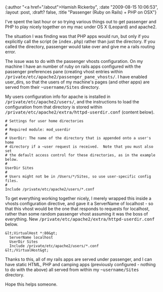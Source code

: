 {:author "<a href=\"/about\">Hamish Rickerby</a>", :date "2009-08-15 10:06:53", :layout :post, :draft? false, :title "Passenger (Ruby on Rails) + PHP on OSX"}

I've spent the last hour or so trying various things out to get passenger and PHP to play nicely together on my mac under OS X (Leopard) and apache2.

The situation I was finding was that PHP apps would run, but only if you explicitly call the script (ie <tt>index.php</tt>) rather than just the directory.  If you called the directory, passenger would take over and give me a rails routing error.

The issue was to do with the passenger vhosts configuration.  On my machine I have an number of ruby on rails apps configured with the passenger preferences pane (creating vhost entries within <tt>/private/etc/apache2/passenger_pane_vhosts/</tt>.  I have enabled user_dirs, so that the users of my machine's pages (and other apps) are served from their <tt>~username/Sites</tt> directory.

My users configuration info for apache is installed in <tt>/private/etc/apache2/users/</tt>, and the instructions to load the configuration from that directory is stored within <tt>/private/etc/apache2/extra/httpd-userdir.conf</tt> (content below).

```
# Settings for user home directories
#
# Required module: mod_userdir
#
# UserDir: The name of the directory that is appended onto a user's home
# directory if a ~user request is received.  Note that you must also set
# the default access control for these directories, as in the example below.
#
UserDir Sites
#
# Users might not be in /Users/*/Sites, so use user-specific config files.
#
Include /private/etc/apache2/users/*.conf
```

To get everything working together nicely, I merely wrapped this inside a vhosts configuration directive, and gave it a ServerName of localhost - so that this vhost would be the one that responds to requests for localhost, rather than some random passenger vhost assuming it was the boss of everything.  New <tt>/private/etc/apache2/extra/httpd-userdir.conf</tt> below.

```
&lt;VirtualHost *:80&gt;
  ServerName localhost
  UserDir Sites
  Include /private/etc/apache2/users/*.conf
&lt;/VirtualHost&gt;
```

Thanks to this, all of my rails apps are served under passenger, and I can have static HTML, PHP and camping apps (previously configured - nothing to do with the above) all served from within my <tt>~username/Sites</tt> directory.

Hope this helps someone.


